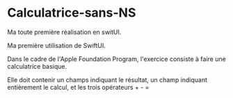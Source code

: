 # Calculatrice-sans-NS
Ma toute première réalisation en switUI.


Ma première utilisation de SwiftUI.

Dans le cadre de l'Apple Foundation Program, l'exercice consiste à faire une calculatrice basique.

Elle doit contenir un champs indiquant le résultat, un champ indiquant entièrement le calcul, et les trois opérateurs + - =
